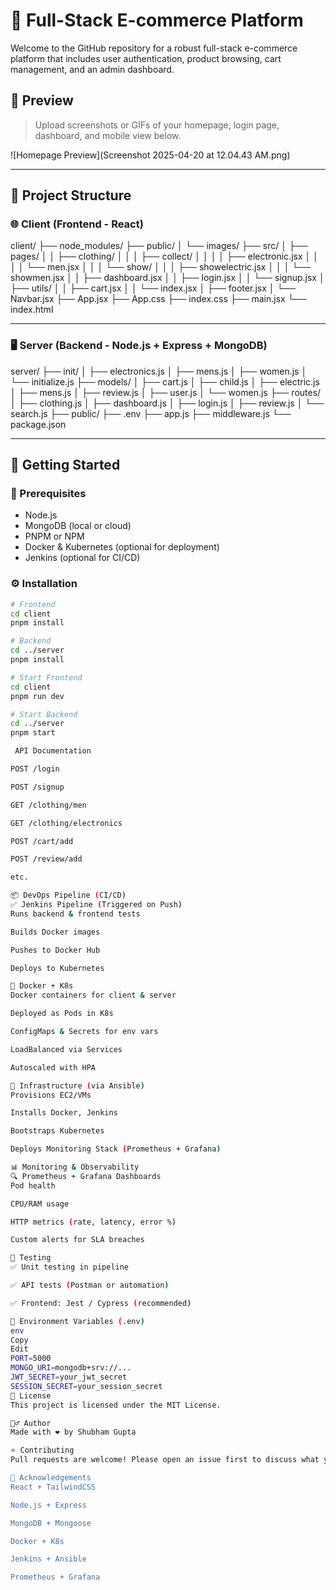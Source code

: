 # 🛒 Full-Stack E-commerce Platform

Welcome to the GitHub repository for a robust full-stack e-commerce platform that includes user authentication, product browsing, cart management, and an admin dashboard.

## 📸 Preview

> Upload screenshots or GIFs of your homepage, login page, dashboard, and mobile view below.

![Homepage Preview](Screenshot 2025-04-20 at 12.04.43 AM.png)


---

## 📁 Project Structure

### 🌐 Client (Frontend - React)


client/ ├── node_modules/ ├── public/ │ └── images/ ├── src/ │ ├── pages/ │ │ ├── clothing/ │ │ │ ├── collect/ │ │ │ │ ├── electronic.jsx │ │ │ │ └── men.jsx │ │ │ └── show/ │ │ │ ├── showelectric.jsx │ │ │ └── showmen.jsx │ │ ├── dashboard.jsx │ │ ├── login.jsx │ │ └── signup.jsx │ ├── utils/ │ │ ├── cart.jsx │ │ └── index.jsx │ ├── footer.jsx │ └── Navbar.jsx ├── App.jsx ├── App.css ├── index.css ├── main.jsx └── index.html


---

### 🖥️ Server (Backend - Node.js + Express + MongoDB)

server/ ├── init/ │ ├── electronics.js │ ├── mens.js │ ├── women.js │ └── initialize.js ├── models/ │ ├── cart.js │ ├── child.js │ ├── electric.js │ ├── mens.js │ ├── review.js │ ├── user.js │ └── women.js ├── routes/ │ ├── clothing.js │ ├── dashboard.js │ ├── login.js │ ├── review.js │ └── search.js ├── public/ ├── .env ├── app.js ├── middleware.js └── package.json


---

## 🚀 Getting Started

### 🧩 Prerequisites

- Node.js
- MongoDB (local or cloud)
- PNPM or NPM
- Docker & Kubernetes (optional for deployment)
- Jenkins (optional for CI/CD)

### ⚙️ Installation

```bash
# Frontend
cd client
pnpm install

# Backend
cd ../server
pnpm install

# Start Frontend
cd client
pnpm run dev

# Start Backend
cd ../server
pnpm start

 API Documentation

POST /login

POST /signup

GET /clothing/men

GET /clothing/electronics

POST /cart/add

POST /review/add

etc.

📦 DevOps Pipeline (CI/CD)
✅ Jenkins Pipeline (Triggered on Push)
Runs backend & frontend tests

Builds Docker images

Pushes to Docker Hub

Deploys to Kubernetes

🐳 Docker + K8s
Docker containers for client & server

Deployed as Pods in K8s

ConfigMaps & Secrets for env vars

LoadBalanced via Services

Autoscaled with HPA

🔧 Infrastructure (via Ansible)
Provisions EC2/VMs

Installs Docker, Jenkins

Bootstraps Kubernetes

Deploys Monitoring Stack (Prometheus + Grafana)

📊 Monitoring & Observability
🔍 Prometheus + Grafana Dashboards
Pod health

CPU/RAM usage

HTTP metrics (rate, latency, error %)

Custom alerts for SLA breaches

🧪 Testing
✅ Unit testing in pipeline

✅ API tests (Postman or automation)

✅ Frontend: Jest / Cypress (recommended)

📌 Environment Variables (.env)
env
Copy
Edit
PORT=5000
MONGO_URI=mongodb+srv://...
JWT_SECRET=your_jwt_secret
SESSION_SECRET=your_session_secret
📜 License
This project is licensed under the MIT License.

🙋‍♂️ Author
Made with ❤️ by Shubham Gupta

⭐ Contributing
Pull requests are welcome! Please open an issue first to discuss what you'd like to change.

🧠 Acknowledgements
React + TailwindCSS

Node.js + Express

MongoDB + Mongoose

Docker + K8s

Jenkins + Ansible

Prometheus + Grafana

